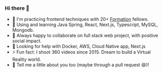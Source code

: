 ### Hi there 👋
- 🔭 I'm practicing frontend techniques with 20+ [Formation](https://github.com/formation-dev) fellows.
- 🌱 Using and learning Java Spring, React, Next.js, Typescript, MySQL, Mongodb.
- 👯 Always happy to collaborate on full stack web project, with positive social impact.
- 🤔 Looking for help with Docker, AWS, Cloud Native app, Next.js
- ⚡ Fun fact: I shoot 360 videos since 2015. Dream to build a Virtual Reality world.
- 💬 Tell me a little about you too (maybe through a pull request 😄)!

<!--
**linesbetween/linesbetween** is a ✨ _special_ ✨ repository because its `README.md` (this file) appears on your GitHub profile.

Here are some ideas to get you started:

- 🔭 I’m currently working on ...
- 🌱 I’m currently learning ...
- 👯 I’m looking to collaborate on ...
- 🤔 I’m looking for help with ...
- 💬 Ask me about ...
- 📫 How to reach me: ...
- 😄 Pronouns: ...
- ⚡ Fun fact: ...
-->
